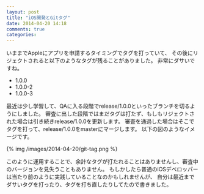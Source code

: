 ```yaml
---
layout: post
title: "iOS開発とGitタグ"
date: 2014-04-20 14:18
comments: true
categories: 
---
```


いままでAppleにアプリを申請するタイミングでタグを打っていて、
その後にリジェクトされると以下のようなタグが残ることがありました。
非常にダサいですね。

- 1.0.0
- 1.0.0-2
- 1.0.0-3

最近は少し学習して、QAに入る段階でrelease/1.0.0といったブランチを切るようにしました。
審査に出した段階ではまだタグは打たず、もしもリジェクトされた場合は引き続きrelease/1.0.0を更新します。
審査を通過した場合はそこでタグを打って、release/1.0.0をmasterにマージします。
以下の図のようなイメージです。

{% img /images/2014-04-20/git-tag.png %}

このように運用することで、余計なタグが打たれることはありませんし、審査中のバージョンを見失うこともありません。
もしかしたら普通のiOSデベロッパーは当たり前のように実践していることなのかもしれませんが、
自分は最近までダサいタグを打ったり、タグを打ち直したりしてたので書きました。

